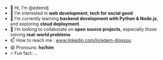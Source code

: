 - 👋 Hi, I’m @edemdj 
- 👀 I’m interested in **web development**, **tech for social good**
- 🌱 I’m currently learning **backend development with Python & Node.js**, and exploring **cloud deployment**.
- 💞️ I’m looking to collaborate on **open source projects**, especially those solving **real-world problems**
- 📫 How to reach me : www.linkedin.com/in/edem-djossou
- 😄 Pronouns: **he/him**
- ⚡ Fun fact: ...

<!---
edemdj/edemdj is a ✨ special ✨ repository because its `README.md` (this file) appears on your GitHub profile.
You can click the Preview link to take a look at your changes.
--->
